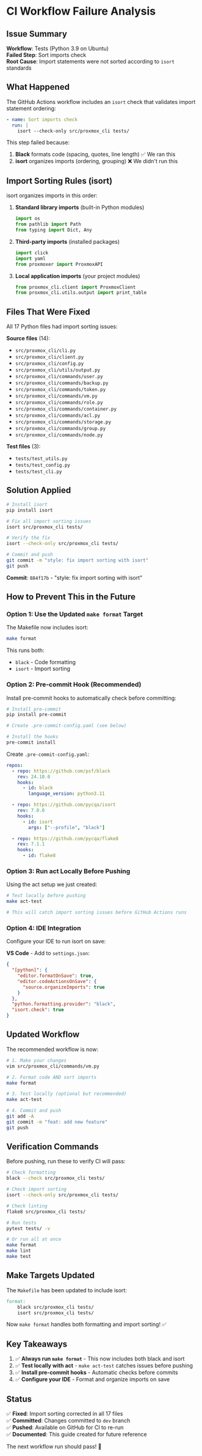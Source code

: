 # CI Workflow Failure Analysis

## Issue Summary

**Workflow**: Tests (Python 3.9 on Ubuntu)  
**Failed Step**: Sort imports check  
**Root Cause**: Import statements were not sorted according to `isort` standards

## What Happened

The GitHub Actions workflow includes an `isort` check that validates import statement ordering:

```yaml
- name: Sort imports check
  run: |
    isort --check-only src/proxmox_cli tests/
```

This step failed because:
1. **Black** formats code (spacing, quotes, line length) ✅ We ran this
2. **isort** organizes imports (ordering, grouping) ❌ We didn't run this

## Import Sorting Rules (isort)

isort organizes imports in this order:

1. **Standard library imports** (built-in Python modules)
   ```python
   import os
   from pathlib import Path
   from typing import Dict, Any
   ```

2. **Third-party imports** (installed packages)
   ```python
   import click
   import yaml
   from proxmoxer import ProxmoxAPI
   ```

3. **Local application imports** (your project modules)
   ```python
   from proxmox_cli.client import ProxmoxClient
   from proxmox_cli.utils.output import print_table
   ```

## Files That Were Fixed

All 17 Python files had import sorting issues:

**Source files** (14):
- `src/proxmox_cli/cli.py`
- `src/proxmox_cli/client.py`
- `src/proxmox_cli/config.py`
- `src/proxmox_cli/utils/output.py`
- `src/proxmox_cli/commands/user.py`
- `src/proxmox_cli/commands/backup.py`
- `src/proxmox_cli/commands/token.py`
- `src/proxmox_cli/commands/vm.py`
- `src/proxmox_cli/commands/role.py`
- `src/proxmox_cli/commands/container.py`
- `src/proxmox_cli/commands/acl.py`
- `src/proxmox_cli/commands/storage.py`
- `src/proxmox_cli/commands/group.py`
- `src/proxmox_cli/commands/node.py`

**Test files** (3):
- `tests/test_utils.py`
- `tests/test_config.py`
- `tests/test_cli.py`

## Solution Applied

```bash
# Install isort
pip install isort

# Fix all import sorting issues
isort src/proxmox_cli tests/

# Verify the fix
isort --check-only src/proxmox_cli tests/

# Commit and push
git commit -m "style: fix import sorting with isort"
git push
```

**Commit**: `884f17b` - "style: fix import sorting with isort"

## How to Prevent This in the Future

### Option 1: Use the Updated `make format` Target

The Makefile now includes isort:

```bash
make format
```

This runs both:
- `black` - Code formatting
- `isort` - Import sorting

### Option 2: Pre-commit Hook (Recommended)

Install pre-commit hooks to automatically check before committing:

```bash
# Install pre-commit
pip install pre-commit

# Create .pre-commit-config.yaml (see below)

# Install the hooks
pre-commit install
```

Create `.pre-commit-config.yaml`:
```yaml
repos:
  - repo: https://github.com/psf/black
    rev: 24.10.0
    hooks:
      - id: black
        language_version: python3.11

  - repo: https://github.com/pycqa/isort
    rev: 7.0.0
    hooks:
      - id: isort
        args: ["--profile", "black"]

  - repo: https://github.com/pycqa/flake8
    rev: 7.1.1
    hooks:
      - id: flake8
```

### Option 3: Run act Locally Before Pushing

Using the act setup we just created:

```bash
# Test locally before pushing
make act-test

# This will catch import sorting issues before GitHub Actions runs
```

### Option 4: IDE Integration

Configure your IDE to run isort on save:

**VS Code** - Add to `settings.json`:
```json
{
  "[python]": {
    "editor.formatOnSave": true,
    "editor.codeActionsOnSave": {
      "source.organizeImports": true
    }
  },
  "python.formatting.provider": "black",
  "isort.check": true
}
```

## Updated Workflow

The recommended workflow is now:

```bash
# 1. Make your changes
vim src/proxmox_cli/commands/vm.py

# 2. Format code AND sort imports
make format

# 3. Test locally (optional but recommended)
make act-test

# 4. Commit and push
git add -A
git commit -m "feat: add new feature"
git push
```

## Verification Commands

Before pushing, run these to verify CI will pass:

```bash
# Check formatting
black --check src/proxmox_cli tests/

# Check import sorting
isort --check-only src/proxmox_cli tests/

# Check linting
flake8 src/proxmox_cli tests/

# Run tests
pytest tests/ -v

# Or run all at once
make format
make lint
make test
```

## Make Targets Updated

The `Makefile` has been updated to include isort:

```makefile
format:
	black src/proxmox_cli tests/
	isort src/proxmox_cli tests/
```

Now `make format` handles both formatting and import sorting! ✅

## Key Takeaways

1. ✅ **Always run `make format`** - This now includes both black and isort
2. ✅ **Test locally with act** - `make act-test` catches issues before pushing
3. ✅ **Install pre-commit hooks** - Automatic checks before commits
4. ✅ **Configure your IDE** - Format and organize imports on save

## Status

✅ **Fixed**: Import sorting corrected in all 17 files  
✅ **Committed**: Changes committed to `dev` branch  
✅ **Pushed**: Available on GitHub for CI to re-run  
✅ **Documented**: This guide created for future reference

The next workflow run should pass! 🎉
